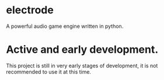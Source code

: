 # electrode
A powerful audio game engine written in python.
# Active and early development.
This project is still in very early stages of development, it is not recommended to use it at this time.